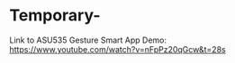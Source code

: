 # Temporary-
Link to ASU535 Gesture Smart App Demo: https://www.youtube.com/watch?v=nFpPz20qGcw&t=28s
